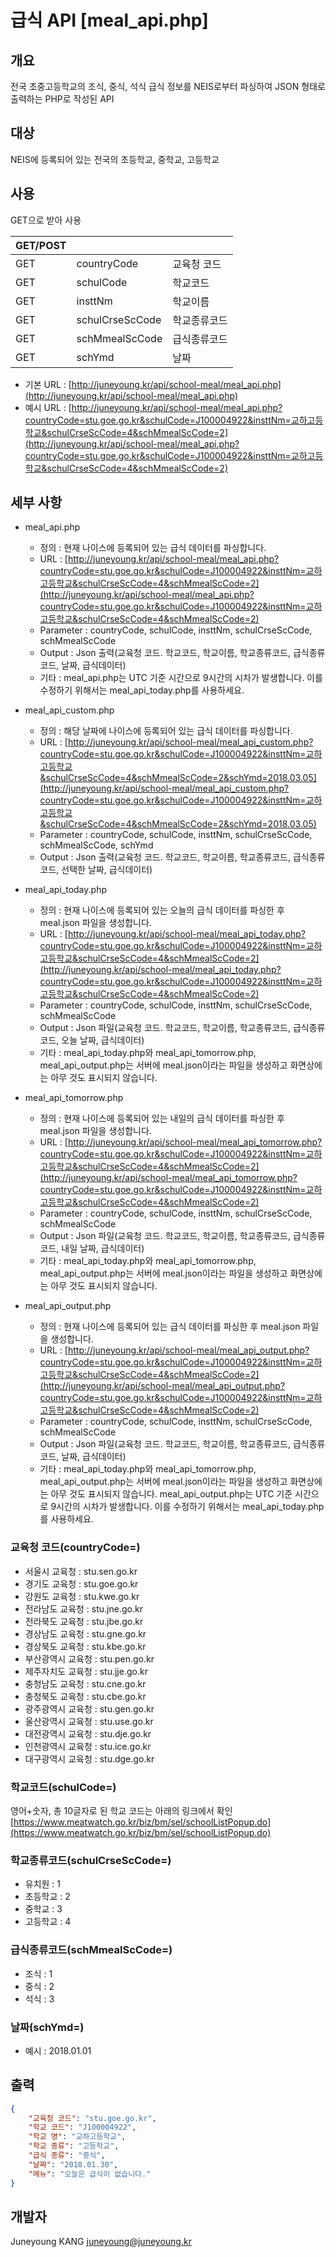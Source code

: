 # 급식 API [meal_api.php]

## 개요
전국 초중고등학교의 조식, 중식, 석식 급식 정보를 NEIS로부터 파싱하여 JSON 형태로 출력하는 PHP로 작성된 API

## 대상
NEIS에 등록되어 있는 전국의 초등학교, 중학교, 고등학교

## 사용
GET으로 받아 사용

GET/POST| | |
:---|:---|:---
GET|countryCode|교육청 코드|
GET|schulCode|학교코드|
GET|insttNm|학교이름|
GET|schulCrseScCode|학교종류코드|
GET|schMmealScCode|급식종류코드|
GET|schYmd|날짜|

- 기본 URL : [http://juneyoung.kr/api/school-meal/meal_api.php](http://juneyoung.kr/api/school-meal/meal_api.php)<br>
- 예시 URL : [http://juneyoung.kr/api/school-meal/meal_api.php?countryCode=stu.goe.go.kr&schulCode=J100004922&insttNm=교하고등학교&schulCrseScCode=4&schMmealScCode=2](http://juneyoung.kr/api/school-meal/meal_api.php?countryCode=stu.goe.go.kr&schulCode=J100004922&insttNm=교하고등학교&schulCrseScCode=4&schMmealScCode=2)

## 세부 사항

- meal_api.php
    - 정의 : 현재 나이스에 등록되어 있는 급식 데이터를 파싱합니다.
    - URL : [http://juneyoung.kr/api/school-meal/meal_api.php?countryCode=stu.goe.go.kr&schulCode=J100004922&insttNm=교하고등학교&schulCrseScCode=4&schMmealScCode=2](http://juneyoung.kr/api/school-meal/meal_api.php?countryCode=stu.goe.go.kr&schulCode=J100004922&insttNm=교하고등학교&schulCrseScCode=4&schMmealScCode=2)
    - Parameter : countryCode, schulCode, insttNm, schulCrseScCode, schMmealScCode
    - Output : Json 출력(교육청 코드. 학교코드, 학교이름, 학교종류코드, 급식종류코드, 날짜, 급식데이터)
    - 기타 : meal_api.php는 UTC 기준 시간으로 9시간의 시차가 발생합니다. 이를 수정하기 위해서는 meal_api_today.php를 사용하세요.

- meal_api_custom.php
    - 정의 : 해당 날짜에 나이스에 등록되어 있는 급식 데이터를 파싱합니다.
    - URL : [http://juneyoung.kr/api/school-meal/meal_api_custom.php?countryCode=stu.goe.go.kr&schulCode=J100004922&insttNm=교하고등학교&schulCrseScCode=4&schMmealScCode=2&schYmd=2018.03.05](http://juneyoung.kr/api/school-meal/meal_api_custom.php?countryCode=stu.goe.go.kr&schulCode=J100004922&insttNm=교하고등학교&schulCrseScCode=4&schMmealScCode=2&schYmd=2018.03.05)
    - Parameter : countryCode, schulCode, insttNm, schulCrseScCode, schMmealScCode, schYmd
    - Output : Json 출력(교육청 코드. 학교코드, 학교이름, 학교종류코드, 급식종류코드, 선택한 날짜, 급식데이터)

- meal_api_today.php
    - 정의 : 현재 나이스에 등록되어 있는 오늘의 급식 데이터를 파싱한 후 meal.json 파일을 생성합니다.
    - URL : [http://juneyoung.kr/api/school-meal/meal_api_today.php?countryCode=stu.goe.go.kr&schulCode=J100004922&insttNm=교하고등학교&schulCrseScCode=4&schMmealScCode=2](http://juneyoung.kr/api/school-meal/meal_api_today.php?countryCode=stu.goe.go.kr&schulCode=J100004922&insttNm=교하고등학교&schulCrseScCode=4&schMmealScCode=2)
    - Parameter : countryCode, schulCode, insttNm, schulCrseScCode, schMmealScCode
    - Output : Json 파일(교육청 코드. 학교코드, 학교이름, 학교종류코드, 급식종류코드, 오늘 날짜, 급식데이터)
    - 기타 : meal_api_today.php와 meal_api_tomorrow.php, meal_api_output.php는 서버에 meal.json이라는 파일을 생성하고 화면상에는 아무 것도 표시되지 않습니다.

- meal_api_tomorrow.php
    - 정의 : 현재 나이스에 등록되어 있는 내일의 급식 데이터를 파싱한 후 meal.json 파일을 생성합니다.
    - URL : [http://juneyoung.kr/api/school-meal/meal_api_tomorrow.php?countryCode=stu.goe.go.kr&schulCode=J100004922&insttNm=교하고등학교&schulCrseScCode=4&schMmealScCode=2](http://juneyoung.kr/api/school-meal/meal_api_tomorrow.php?countryCode=stu.goe.go.kr&schulCode=J100004922&insttNm=교하고등학교&schulCrseScCode=4&schMmealScCode=2)
    - Parameter : countryCode, schulCode, insttNm, schulCrseScCode, schMmealScCode
    - Output : Json 파일(교육청 코드. 학교코드, 학교이름, 학교종류코드, 급식종류코드, 내일 날짜, 급식데이터)
    - 기타 : meal_api_today.php와 meal_api_tomorrow.php, meal_api_output.php는 서버에 meal.json이라는 파일을 생성하고 화면상에는 아무 것도 표시되지 않습니다.

- meal_api_output.php
    - 정의 : 현재 나이스에 등록되어 있는 급식 데이터를 파싱한 후 meal.json 파일을 생성합니다.
    - URL : [http://juneyoung.kr/api/school-meal/meal_api_output.php?countryCode=stu.goe.go.kr&schulCode=J100004922&insttNm=교하고등학교&schulCrseScCode=4&schMmealScCode=2](http://juneyoung.kr/api/school-meal/meal_api_output.php?countryCode=stu.goe.go.kr&schulCode=J100004922&insttNm=교하고등학교&schulCrseScCode=4&schMmealScCode=2)
    - Parameter : countryCode, schulCode, insttNm, schulCrseScCode, schMmealScCode
    - Output : Json 파일(교육청 코드. 학교코드, 학교이름, 학교종류코드, 급식종류코드, 날짜, 급식데이터)
    - 기타 : meal_api_today.php와 meal_api_tomorrow.php, meal_api_output.php는 서버에 meal.json이라는 파일을 생성하고 화면상에는 아무 것도 표시되지 않습니다. meal_api_output.php는 UTC 기준 시간으로 9시간의 시차가 발생합니다. 이를 수정하기 위해서는 meal_api_today.php를 사용하세요.

### 교육청 코드(countryCode=)
- 서울시 교육청 : stu.sen.go.kr
- 경기도 교육청 : stu.goe.go.kr
- 강원도 교육청 : stu.kwe.go.kr
- 전라남도 교육청 : stu.jne.go.kr
- 전라북도 교육청 : stu.jbe.go.kr
- 경상남도 교육청 : stu.gne.go.kr
- 경상북도 교육청 : stu.kbe.go.kr
- 부산광역시 교육청 : stu.pen.go.kr
- 제주자치도 교육청 : stu.jje.go.kr
- 충청남도 교육청 : stu.cne.go.kr
- 충청북도 교육청 : stu.cbe.go.kr
- 광주광역시 교육청 : stu.gen.go.kr
- 울산광역시 교육청 : stu.use.go.kr
- 대전광역시 교육청 : stu.dje.go.kr
- 인천광역시 교육청 : stu.ice.go.kr
- 대구광역시 교육청 : stu.dge.go.kr

### 학교코드(schulCode=)
영어+숫자, 총 10글자로 된 학교 코드는 아래의 링크에서 확인<br>
[https://www.meatwatch.go.kr/biz/bm/sel/schoolListPopup.do](https://www.meatwatch.go.kr/biz/bm/sel/schoolListPopup.do)

### 학교종류코드(schulCrseScCode=)
- 유치원 : 1
- 초등학교 : 2
- 중학교 : 3
- 고등학교 : 4

### 급식종류코드(schMmealScCode=)
- 조식 : 1
- 중식 : 2
- 석식 : 3

### 날짜(schYmd=)
- 예시 : 2018.01.01

## 출력
```json
{
    "교육청 코드": "stu.goe.go.kr",
    "학교 코드": "J100004922",
    "학교 명": "교하고등학교",
    "학교 종류": "고등학교",
    "급식 종류": "중식",
    "날짜": "2018.01.30",
    "메뉴": "오늘은 급식이 없습니다."
}
```

## 개발자
Juneyoung KANG <juneyoung@juneyoung.kr>